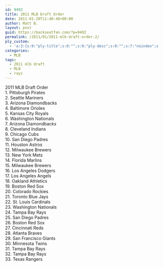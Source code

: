 ```yaml
---
id: 9492
title: 2011 MLB Draft Order
date: 2011-01-20T11:40:48+00:00
author: Matt B.
layout: post
guid: https://backseatfan.com/?p=9492
permalink: /2011/01/2011-mlb-draft-order-2/
ply_custom:
  - 'a:3:{s:9:"ply-title";s:0:"";s:8:"ply-desc";s:0:"";s:7:"noindex";s:0:"";}'
categories:
  - MLB
tags:
  - 2011 mlb draft
  - MLB
  - rays
---
```


<div class="entry">
  <p>
    2011 MLB Draft Order<br /> 1. Pittsburgh Pirates<br /> 2. Seattle Mariners<br /> 3. Arizona Diamondbacks<br /> 4. Baltimore Orioles<br /> 5. Kansas City Royals<br /> 6. Washington Nationals<br /> 7. Arizona Diamondbacks<br /> 8. Cleveland Indians<br /> 9. Chicago Cubs<br /> 10. San Diego Padres<br /> 11. Houston Astros<br /> 12. Milwaukee Brewers<br /> 13. New York Mets<br /> 14. Florida Marlins<br /> 15. Milwaukee Brewers<br /> 16. Los Angeles Dodgers<br /> 17. Los Angeles Angels<br /> 18. Oakland Athletics<br /> 19. Boston Red Sox<br /> 20. Colorado Rockies<br /> 21. Toronto Blue Jays<br /> 22. St. Louis Cardinals<br /> 23. Washington Nationals<br /> 24. Tampa Bay Rays<br /> 25. San Diego Padres<br /> 26. Boston Red Sox<br /> 27. Cincinnati Reds<br /> 28. Atlanta Braves<br /> 29. San Francisco Giants<br /> 30. Minnesota Twins<br /> 31. Tampa Bay Rays<br /> 32. Tampa Bay Rays<br /> 33. Texas Rangers
  </p>
</div>
